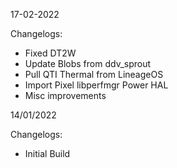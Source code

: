 17-02-2022

Changelogs:
- Fixed DT2W
- Update Blobs from ddv_sprout
- Pull QTI Thermal from LineageOS
- Import Pixel libperfmgr Power HAL
- Misc improvements

14/01/2022

Changelogs:
- Initial Build
